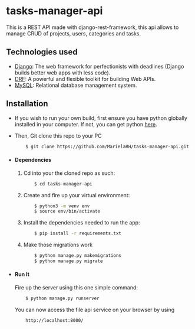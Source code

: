 # tasks-manager-api
This is a REST API made with django-rest-framework, this api allows to manage CRUD of projects, users, categories and tasks.

## Technologies used
* [Django](https://www.djangoproject.com/): The web framework for perfectionists with deadlines (Django builds better web apps with less code).
* [DRF](www.django-rest-framework.org/): A powerful and flexible toolkit for building Web APIs.
* [MySQL](https://www.mysql.com/): Relational database management system.


## Installation
* If you wish to run your own build, first ensure you have python globally installed in your computer. If not, you can get python [here](https://www.python.org").

* Then, Git clone this repo to your PC
    ```bash
        $ git clone https://github.com/MarielaRH/tasks-manager-api.git
    ```

* #### Dependencies
    1. Cd into your the cloned repo as such:
        ```bash
            $ cd tasks-manager-api
        ```
    2. Create and fire up your virtual environment:
        ```bash
            $ python3 -m venv env
            $ source env/bin/activate
        ```
    3. Install the dependencies needed to run the app:
        ```bash
            $ pip install -r requirements.txt
        ```
    4. Make those migrations work
        ```bash
            $ python manage.py makemigrations
            $ python manage.py migrate
        ```

* #### Run It
    Fire up the server using this one simple command:
    ```bash
        $ python manage.py runserver
    ```
    You can now access the file api service on your browser by using
    ```
        http://localhost:8000/
    ```
